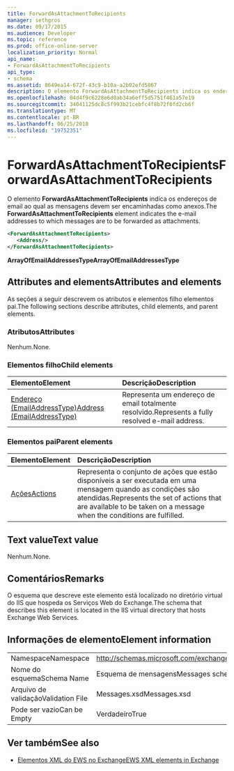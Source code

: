 ```yaml
---
title: ForwardAsAttachmentToRecipients
manager: sethgros
ms.date: 09/17/2015
ms.audience: Developer
ms.topic: reference
ms.prod: office-online-server
localization_priority: Normal
api_name:
- ForwardAsAttachmentToRecipients
api_type:
- schema
ms.assetid: 8649ea14-672f-43c9-b10a-a2b02efd5867
description: O elemento ForwardAsAttachmentToRecipients indica os endereços de email ao qual as mensagens devem ser encaminhadas como anexos.
ms.openlocfilehash: 04d4f9c6228e6d0ab34a6eff5d5751f461a57e19
ms.sourcegitcommit: 34041125dc8c5f993b21cebfc4f8b72f0fd2cb6f
ms.translationtype: MT
ms.contentlocale: pt-BR
ms.lasthandoff: 06/25/2018
ms.locfileid: "19752351"
---
```

# <a name="forwardasattachmenttorecipients"></a><span data-ttu-id="c3a50-103">ForwardAsAttachmentToRecipients</span><span class="sxs-lookup"><span data-stu-id="c3a50-103">ForwardAsAttachmentToRecipients</span></span>

<span data-ttu-id="c3a50-104">O elemento **ForwardAsAttachmentToRecipients** indica os endereços de email ao qual as mensagens devem ser encaminhadas como anexos.</span><span class="sxs-lookup"><span data-stu-id="c3a50-104">The **ForwardAsAttachmentToRecipients** element indicates the e-mail addresses to which messages are to be forwarded as attachments.</span></span> 
  
```XML
<ForwardAsAttachmentToRecipients>
   <Address/>
</ForwardAsAttachmentToRecipients>
```

 <span data-ttu-id="c3a50-105">**ArrayOfEmailAddressesType**</span><span class="sxs-lookup"><span data-stu-id="c3a50-105">**ArrayOfEmailAddressesType**</span></span>
## <a name="attributes-and-elements"></a><span data-ttu-id="c3a50-106">Attributes and elements</span><span class="sxs-lookup"><span data-stu-id="c3a50-106">Attributes and elements</span></span>

<span data-ttu-id="c3a50-107">As seções a seguir descrevem os atributos e elementos filho elementos pai.</span><span class="sxs-lookup"><span data-stu-id="c3a50-107">The following sections describe attributes, child elements, and parent elements.</span></span>
  
### <a name="attributes"></a><span data-ttu-id="c3a50-108">Atributos</span><span class="sxs-lookup"><span data-stu-id="c3a50-108">Attributes</span></span>

<span data-ttu-id="c3a50-109">Nenhum.</span><span class="sxs-lookup"><span data-stu-id="c3a50-109">None.</span></span>
  
### <a name="child-elements"></a><span data-ttu-id="c3a50-110">Elementos filho</span><span class="sxs-lookup"><span data-stu-id="c3a50-110">Child elements</span></span>

|<span data-ttu-id="c3a50-111">**Elemento**</span><span class="sxs-lookup"><span data-stu-id="c3a50-111">**Element**</span></span>|<span data-ttu-id="c3a50-112">**Descrição**</span><span class="sxs-lookup"><span data-stu-id="c3a50-112">**Description**</span></span>|
|:-----|:-----|
|[<span data-ttu-id="c3a50-113">Endereço (EmailAddressType)</span><span class="sxs-lookup"><span data-stu-id="c3a50-113">Address (EmailAddressType)</span></span>](address-emailaddresstype.md) <br/> |<span data-ttu-id="c3a50-114">Representa um endereço de email totalmente resolvido.</span><span class="sxs-lookup"><span data-stu-id="c3a50-114">Represents a fully resolved e-mail address.</span></span>  <br/> |
   
### <a name="parent-elements"></a><span data-ttu-id="c3a50-115">Elementos pai</span><span class="sxs-lookup"><span data-stu-id="c3a50-115">Parent elements</span></span>

|<span data-ttu-id="c3a50-116">**Elemento**</span><span class="sxs-lookup"><span data-stu-id="c3a50-116">**Element**</span></span>|<span data-ttu-id="c3a50-117">**Descrição**</span><span class="sxs-lookup"><span data-stu-id="c3a50-117">**Description**</span></span>|
|:-----|:-----|
|[<span data-ttu-id="c3a50-118">Ações</span><span class="sxs-lookup"><span data-stu-id="c3a50-118">Actions</span></span>](actions.md) <br/> |<span data-ttu-id="c3a50-119">Representa o conjunto de ações que estão disponíveis a ser executada em uma mensagem quando as condições são atendidas.</span><span class="sxs-lookup"><span data-stu-id="c3a50-119">Represents the set of actions that are available to be taken on a message when the conditions are fulfilled.</span></span>  <br/> |
   
## <a name="text-value"></a><span data-ttu-id="c3a50-120">Text value</span><span class="sxs-lookup"><span data-stu-id="c3a50-120">Text value</span></span>

<span data-ttu-id="c3a50-121">Nenhum.</span><span class="sxs-lookup"><span data-stu-id="c3a50-121">None.</span></span>
  
## <a name="remarks"></a><span data-ttu-id="c3a50-122">Comentários</span><span class="sxs-lookup"><span data-stu-id="c3a50-122">Remarks</span></span>

<span data-ttu-id="c3a50-123">O esquema que descreve este elemento está localizado no diretório virtual do IIS que hospeda os Serviços Web do Exchange.</span><span class="sxs-lookup"><span data-stu-id="c3a50-123">The schema that describes this element is located in the IIS virtual directory that hosts Exchange Web Services.</span></span>
  
## <a name="element-information"></a><span data-ttu-id="c3a50-124">Informações de elemento</span><span class="sxs-lookup"><span data-stu-id="c3a50-124">Element information</span></span>

|||
|:-----|:-----|
|<span data-ttu-id="c3a50-125">Namespace</span><span class="sxs-lookup"><span data-stu-id="c3a50-125">Namespace</span></span>  <br/> |http://schemas.microsoft.com/exchange/services/2006/messages  <br/> |
|<span data-ttu-id="c3a50-126">Nome do esquema</span><span class="sxs-lookup"><span data-stu-id="c3a50-126">Schema Name</span></span>  <br/> |<span data-ttu-id="c3a50-127">Esquema de mensagens</span><span class="sxs-lookup"><span data-stu-id="c3a50-127">Messages schema</span></span>  <br/> |
|<span data-ttu-id="c3a50-128">Arquivo de validação</span><span class="sxs-lookup"><span data-stu-id="c3a50-128">Validation File</span></span>  <br/> |<span data-ttu-id="c3a50-129">Messages.xsd</span><span class="sxs-lookup"><span data-stu-id="c3a50-129">Messages.xsd</span></span>  <br/> |
|<span data-ttu-id="c3a50-130">Pode ser vazio</span><span class="sxs-lookup"><span data-stu-id="c3a50-130">Can be Empty</span></span>  <br/> |<span data-ttu-id="c3a50-131">Verdadeiro</span><span class="sxs-lookup"><span data-stu-id="c3a50-131">True</span></span>  <br/> |
   
## <a name="see-also"></a><span data-ttu-id="c3a50-132">Ver também</span><span class="sxs-lookup"><span data-stu-id="c3a50-132">See also</span></span>



- [<span data-ttu-id="c3a50-133">Elementos XML do EWS no Exchange</span><span class="sxs-lookup"><span data-stu-id="c3a50-133">EWS XML elements in Exchange</span></span>](ews-xml-elements-in-exchange.md)

